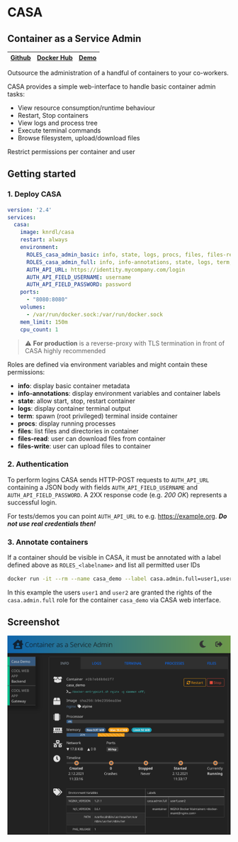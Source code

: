 # CASA

## Container as a Service Admin

| [Github](https://github.com/knrdl/casa)      | [Docker Hub](https://hub.docker.com/r/knrdl/casa) | [Demo](https://knrdl.github.io/casa/) |
| ----------- | ----------- | ----------- |

Outsource the administration of a handful of containers to your co-workers.

CASA provides a simple web-interface to handle basic container admin tasks:

* View resource consumption/runtime behaviour
* Restart, Stop containers
* View logs and process tree
* Execute terminal commands
* Browse filesystem, upload/download files

Restrict permissions per container and user

## Getting started

### 1. Deploy CASA

```yaml
version: '2.4'
services:
  casa:
    image: knrdl/casa
    restart: always
    environment:
      ROLES_casa_admin_basic: info, state, logs, procs, files, files-read
      ROLES_casa_admin_full: info, info-annotations, state, logs, term, procs, files, files-read, files-write
      AUTH_API_URL: https://identity.mycompany.com/login
      AUTH_API_FIELD_USERNAME: username
      AUTH_API_FIELD_PASSWORD: password
    ports:
      - "8080:8080"
    volumes:
      - /var/run/docker.sock:/var/run/docker.sock
    mem_limit: 150m
    cpu_count: 1
```

> :warning: **For production** is a reverse-proxy with TLS termination in front of CASA highly recommended

Roles are defined via environment variables and might contain these permissions:

* **info**: display basic container metadata
* **info-annotations**: display environment variables and container labels
* **state**: allow start, stop, restart container
* **logs**: display container terminal output
* **term**: spawn (root privileged) terminal inside container
* **procs**: display running processes
* **files**: list files and directories in container
* **files-read**: user can download files from container
* **files-write**: user can upload files to container

### 2. Authentication

To perform logins CASA sends HTTP-POST requests to `AUTH_API_URL` containing a JSON body with
fields `AUTH_API_FIELD_USERNAME` and `AUTH_API_FIELD_PASSWORD`. A 2XX response code (e.g. *200 OK*) represents a
successful login.

For tests/demos you can point `AUTH_API_URL` to e.g. https://example.org. ***Do not use real credentials then!***

### 3. Annotate containers

If a container should be visible in CASA, it must be annotated with a label defined above as `ROLES_<labelname>` and
list all permitted user IDs

```bash
docker run -it --rm --name casa_demo --label casa.admin.full=user1,user2 nginx:alpine
```

In this example the users `user1` and `user2` are granted the rights of the `casa.admin.full` role for the
container `casa_demo` via CASA web interface.

## Screenshot

![Screenshot](screenshot.png)
